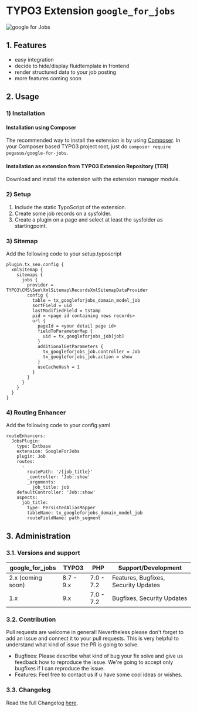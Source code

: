 # TYPO3 Extension ``google_for_jobs``

![google for Jobs](https://github.com/pegasuswerbeagentur/google_for_jobs/blob/master/Resources/Public/Icons/git-repo-teaser.JPG)

## 1. Features

- easy integration
- decide to hide/display fluidtemplate in frontend
- render structured data to your job posting
- more features coming soon

## 2. Usage

### 1) Installation

#### Installation using Composer

The recommended way to install the extension is by using [Composer][1]. In your Composer based TYPO3 project root, just do `composer require pegasus/google-for-jobs`. 

#### Installation as extension from TYPO3 Extension Repository (TER)

Download and install the extension with the extension manager module.

### 2) Setup

1) Include the static TypoScript of the extension.
2) Create some job records on a sysfolder.
3) Create a plugin on a page and select at least the sysfolder as startingpoint.

### 3) Sitemap

Add the following code to your setup.typoscript
```
plugin.tx_seo.config {
  xmlSitemap {
    sitemaps {
      jobs {
        provider = TYPO3\CMS\Seo\XmlSitemap\RecordsXmlSitemapDataProvider
        config {
          table = tx_googleforjobs_domain_model_job
          sortField = uid
          lastModifiedField = tstamp
          pid = <page id containing news records>
          url {
            pageId = <your detail page id>
            fieldToParameterMap {
              uid = tx_googleforjobs_job[job]
            }
            additionalGetParameters {
              tx_googleforjobs_job.controller = Job
              tx_googleforjobs_job.action = show
            }
            useCacheHash = 1
          }
        }
      }
    }
  }
}
```

### 4) Routing Enhancer

Add the following code to your config.yaml
```
routeEnhancers:
  JobsPlugin:
    type: Extbase
    extension: GoogleForJobs
    plugin: Job
    routes:
      -
        routePath: '/{job_title}'
        _controller: 'Job::show'
        _arguments:
          job_title: job
    defaultController: 'Job::show'
    aspects:
      job_title:
        type: PersistedAliasMapper
        tableName: tx_googleforjobs_domain_model_job
        routeFieldName: path_segment
```

## 3. Administration

### 3.1. Versions and support

| google_for_jobs  | TYPO3      | PHP       | Support/Development                     |
| ---------------- | ---------- | ----------|---------------------------------------- |
| 2.x (coming soon)| 8.7 - 9.x  | 7.0 - 7.2 | Features, Bugfixes, Security Updates    |
| 1.x              | 9.x        | 7.0 - 7.2 | Bugfixes, Security Updates              |


### 3.2. Contribution

Pull requests are welcome in general! Nevertheless please don't forget to add an issue and connect it to your pull requests. This
is very helpful to understand what kind of issue the PR is going to solve.

- Bugfixes: Please describe what kind of bug your fix solve and give us feedback how to reproduce the issue. We're going
to accept only bugfixes if I can reproduce the issue.
- Features: Feel free to contact us if u have some cool ideas or wishes.

[1]: https://getcomposer.org/

### 3.3. Changelog

Read the full Changelog [here](./CHANGELOG.md).
